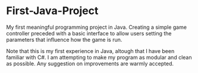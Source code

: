 # First-Java-Project
My first meaningful programming project in Java. Creating a simple game controller preceded with a basic interface to allow users setting the parameters that influence how the game is run.

Note that this is my first experience in Java, altough that I have been familiar with C#. I am attempting to make my program as modular and clean as possible. 
Any suggestion on improvements are warmly accepted.
